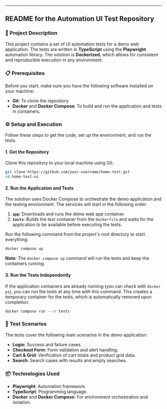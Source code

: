 -----

## README for the Automation UI Test Repository

### 📄 Project Description

This project contains a set of UI automation tests for a demo web application. The tests are written in **TypeScript** using the **Playwright** automation library. The solution is **Dockerized**, which allows for consistent and reproducible execution in any environment.

### 📋 Prerequisites

Before you start, make sure you have the following software installed on your machine:

  * **Git**: To clone the repository.
  * **Docker** and **Docker Compose**: To build and run the application and tests in containers.

### ⚙️ Setup and Execution

Follow these steps to get the code, set up the environment, and run the tests.

#### 1\. Get the Repository

Clone this repository to your local machine using Git:

```bash
git clone https://github.com/your-username/home-test.git
cd home-test-ui
```

#### 2\. Run the Application and Tests

The solution uses Docker Compose to orchestrate the demo application and the testing environment. The services will start in the following order:

1.  **`app`**: Downloads and runs the demo web app container.
2.  **`tests`**: Builds the test container from the `Dockerfile` and waits for the application to be available before executing the tests.

Run the following command from the project's root directory to start everything:

```bash
docker compose up
```

**Note**: The `docker compose up` command will run the tests and keep the containers running.

#### 3\. Run the Tests Independently

If the application containers are already running (you can check with `docker ps`), you can run the tests at any time with this command. This creates a temporary container for the tests, which is automatically removed upon completion.

```bash
docker compose run --rm tests
```

### 📝 Test Scenarios

The tests cover the following main scenarios in the demo application:

  * **Login**: Success and failure cases.
  * **Checkout Form**: Form validation and alert handling.
  * **Cart & Grid**: Verification of cart totals and product grid data.
  * **Search**: Search cases with results and empty searches.

### 📦 Technologies Used

  * **Playwright**: Automation framework.
  * **TypeScript**: Programming language.
  * **Docker** and **Docker Compose**: For environment orchestration and isolation.
